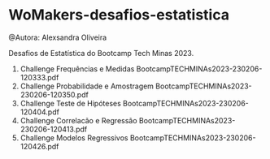 # WoMakers-desafios-estatistica
@Autora: Alexsandra Oliveira

Desafios de Estatística do Bootcamp Tech Minas 2023.

1. Challenge Frequências e Medidas BootcampTECHMINAs2023-230206-120333.pdf
2. Challenge Probabilidade e Amostragem BootcampTECHMINAs2023-230206-120350.pdf
3. Challenge Teste de Hipóteses BootcampTECHMINAs2023-230206-120404.pdf
4. Challenge Correlacão e Regressão BootcampTECHMINAs2023-230206-120413.pdf
5. Challenge Modelos Regressivos BootcampTECHMINAs2023-230206-120426.pdf
